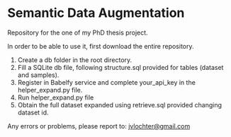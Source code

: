 # Semantic Data Augmentation

Repository for the one of my PhD thesis project.

In order to be able to use it, first download the entire repository.

1. Create a db folder in the root directory.
2. Fill a SQLite db file, following structure.sql provided for tables (dataset and samples).
3. Register in Babelfy service and complete your_api_key in the helper_expand.py file.
4. Run helper_expand.py file
5. Obtain the full dataset expanded using retrieve.sql provided changing dataset id.

Any errors or problems, please report to: jvlochter@gmail.com



